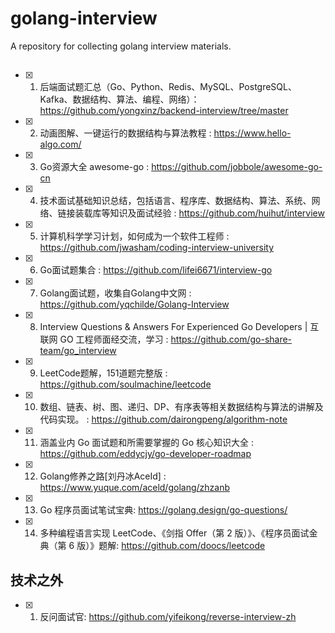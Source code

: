 # golang-interview
A repository for collecting golang interview materials.

##
- [x] 1. 后端面试题汇总（Go、Python、Redis、MySQL、PostgreSQL、Kafka、数据结构、算法、编程、网络）：<https://github.com/yongxinz/backend-interview/tree/master>

- [x] 2. 动画图解、一键运行的数据结构与算法教程 : <https://www.hello-algo.com/>

- [x] 3. Go资源大全 awesome-go : <https://github.com/jobbole/awesome-go-cn>

- [x] 4. 技术面试基础知识总结，包括语言、程序库、数据结构、算法、系统、网络、链接装载库等知识及面试经验 : <https://github.com/huihut/interview>

- [x] 5. 计算机科学学习计划，如何成为一个软件工程师 : <https://github.com/jwasham/coding-interview-university>

- [x] 6. Go面试题集合 : <https://github.com/lifei6671/interview-go>

- [x] 7. Golang面试题，收集自Golang中文网 : <https://github.com/yqchilde/Golang-Interview>

- [x] 8. Interview Questions & Answers For Experienced Go Developers | 互联网 GO 工程师面经交流，学习 : <https://github.com/go-share-team/go_interview>

- [x] 9. LeetCode题解，151道题完整版 : <https://github.com/soulmachine/leetcode>

- [x] 10. 数组、链表、树、图、递归、DP、有序表等相关数据结构与算法的讲解及代码实现。 : <https://github.com/dairongpeng/algorithm-note>
 
- [x] 11. 涵盖业内 Go 面试题和所需要掌握的 Go 核心知识大全 : <https://github.com/eddycjy/go-developer-roadmap>

- [x] 12. Golang修养之路[刘丹冰AceId] : <https://www.yuque.com/aceld/golang/zhzanb>

- [x] 13. Go 程序员面试笔试宝典: <https://golang.design/go-questions/>

- [x] 14. 多种编程语言实现 LeetCode、《剑指 Offer（第 2 版）》、《程序员面试金典（第 6 版）》题解: <https://github.com/doocs/leetcode>

## 技术之外
- [x] 1. 反问面试官: <https://github.com/yifeikong/reverse-interview-zh>
